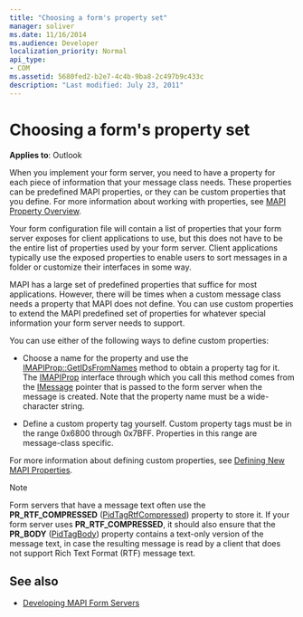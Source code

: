 ```yaml
---
title: "Choosing a form's property set"
manager: soliver
ms.date: 11/16/2014
ms.audience: Developer
localization_priority: Normal
api_type:
- COM
ms.assetid: 5680fed2-b2e7-4c4b-9ba8-2c497b9c433c
description: "Last modified: July 23, 2011"
---
```


# Choosing a form's property set

**Applies to**: Outlook 
  
When you implement your form server, you need to have a property for each piece of information that your message class needs. These properties can be predefined MAPI properties, or they can be custom properties that you define. For more information about working with properties, see [MAPI Property Overview](mapi-property-overview.md).
  
Your form configuration file will contain a list of properties that your form server exposes for client applications to use, but this does not have to be the entire list of properties used by your form server. Client applications typically use the exposed properties to enable users to sort messages in a folder or customize their interfaces in some way.
  
MAPI has a large set of predefined properties that suffice for most applications. However, there will be times when a custom message class needs a property that MAPI does not define. You can use custom properties to extend the MAPI predefined set of properties for whatever special information your form server needs to support.
  
You can use either of the following ways to define custom properties:
  
- Choose a name for the property and use the [IMAPIProp::GetIDsFromNames](imapiprop-getidsfromnames.md) method to obtain a property tag for it. The [IMAPIProp](imapipropiunknown.md) interface through which you call this method comes from the [IMessage](imessageimapiprop.md) pointer that is passed to the form server when the message is created. Note that the property name must be a wide-character string. 
    
- Define a custom property tag yourself. Custom property tags must be in the range 0x6800 through 0x7BFF. Properties in this range are message-class specific.
    
For more information about defining custom properties, see [Defining New MAPI Properties](defining-new-mapi-properties.md).
  
> [!NOTE]
> Form servers that have a message text often use the **PR_RTF_COMPRESSED** ([PidTagRtfCompressed](pidtagrtfcompressed-canonical-property.md)) property to store it. If your form server uses **PR_RTF_COMPRESSED**, it should also ensure that the **PR_BODY** ([PidTagBody](pidtagbody-canonical-property.md)) property contains a text-only version of the message text, in case the resulting message is read by a client that does not support Rich Text Format (RTF) message text. 
  
## See also

- [Developing MAPI Form Servers](developing-mapi-form-servers.md)

